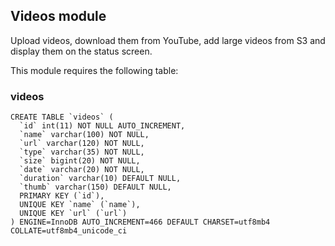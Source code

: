 ## Videos module

Upload videos, download them from YouTube, add large videos from S3 and display them on the status screen.

This module requires the following table:

### videos
```
CREATE TABLE `videos` (
  `id` int(11) NOT NULL AUTO_INCREMENT,
  `name` varchar(100) NOT NULL,
  `url` varchar(120) NOT NULL,
  `type` varchar(35) NOT NULL,
  `size` bigint(20) NOT NULL,
  `date` varchar(20) NOT NULL,
  `duration` varchar(10) DEFAULT NULL,
  `thumb` varchar(150) DEFAULT NULL,
  PRIMARY KEY (`id`),
  UNIQUE KEY `name` (`name`),
  UNIQUE KEY `url` (`url`)
) ENGINE=InnoDB AUTO_INCREMENT=466 DEFAULT CHARSET=utf8mb4 COLLATE=utf8mb4_unicode_ci
```
